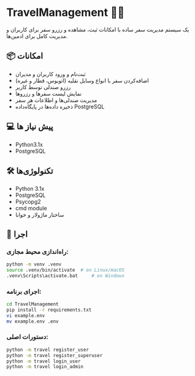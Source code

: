# TravelManagement 🧳🚌

یک سیستم مدیریت سفر ساده با امکانات ثبت، مشاهده و رزرو سفر برای کاربران و مدیریت کامل برای ادمین‌ها.

## 📦 امکانات

- ثبت‌نام و ورود کاربران و مدیران
- اضافه‌کردن سفر با انواع وسایل نقلیه (اتوبوس، قطار و غیره)
- رزرو صندلی توسط کاربر
- نمایش لیست سفرها و رزروها
- مدیریت صندلی‌ها و اطلاعات هر سفر
- ذخیره داده‌ها در پایگاه‌داده PostgreSQL


## 💻 پیش نیاز ها

- Python3.1x
- PostgreSQL

## 🛠️ تکنولوژی‌ها

- Python 3.1x
- PostgreSQL
- Psycopg2
- cmd module
- ساختار ماژولار و خوانا

## 🚀 اجرا

### راه‌اندازی محیط مجازی:

```bash
python -m venv .venv
source .venv/bin/activate  # on Linux/macOS
.venv\Scripts\activate.bat     # on Windows
```
### اجرای برنامه:

```bash
cd TravelManagement
pip install -r requirements.txt
vi example.env
mv example.env .env
```
### دستورات اصلی:
```bash
python -m travel register_user
python -m travel register_superuser
python -m travel login_user
python -m travel login_admin
```
